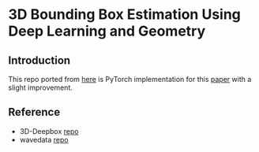 # 3D Bounding Box Estimation Using Deep Learning and Geometry

## Introduction
This repo ported from [here](https://github.com/fuenwang/3D-BoundingBox) is PyTorch implementation for this [paper](https://arxiv.org/abs/1612.00496) with a slight improvement.

## Reference
* 3D-Deepbox [repo](https://github.com/smallcorgi/3D-Deepbox)
* wavedata [repo](https://github.com/kujason/wavedata)

